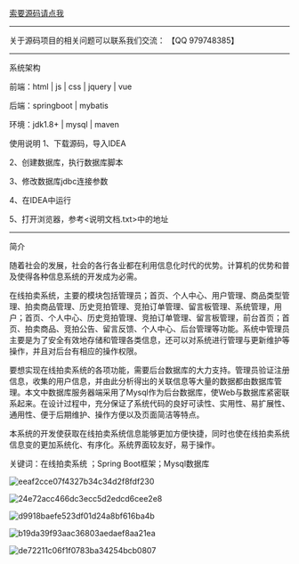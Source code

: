 [索要源码请点我](http://mp.weixin.qq.com/mp/appmsgalbum?__biz=MzkwMDY3MTY0Nw==&action=getalbum&album_id=3423120253595582465&scene=173&subscene=&sessionid=svr_dbd799d91a1&enterid=1713666527&from_msgid=&from_itemidx=&count=3&nolastread=1#wechat_redirect)

***************************************************************
关于源码项目的相关问题可以联系我们交流： 【QQ 979748385】
                                         
     
***************************************************************

系统架构

前端：html | js | css | jquery | vue

后端：springboot | mybatis

环境：jdk1.8+ | mysql | maven

使用说明
1、下载源码，导入IDEA

2、创建数据库，执行数据库脚本

3、修改数据库jdbc连接参数

4、在IDEA中运行

5、打开浏览器，参考<说明文档.txt>中的地址

***************************************************************

简介

随着社会的发展，社会的各行各业都在利用信息化时代的优势。计算机的优势和普及使得各种信息系统的开发成为必需。

在线拍卖系统，主要的模块包括管理员；首页、个人中心、用户管理、商品类型管理、拍卖商品管理、历史竞拍管理、竞拍订单管理、留言板管理、系统管理，用户；首页、个人中心、历史竞拍管理、竞拍订单管理、留言板管理，前台首页；首页、拍卖商品、竞拍公告、留言反馈、个人中心、后台管理等功能。系统中管理员主要是为了安全有效地存储和管理各类信息，还可以对系统进行管理与更新维护等操作，并且对后台有相应的操作权限。

要想实现在线拍卖系统的各项功能，需要后台数据库的大力支持。管理员验证注册信息，收集的用户信息，并由此分析得出的关联信息等大量的数据都由数据库管理。本文中数据库服务器端采用了Mysql作为后台数据库，使Web与数据库紧密联系起来。在设计过程中，充分保证了系统代码的良好可读性、实用性、易扩展性、通用性、便于后期维护、操作方便以及页面简洁等特点。

本系统的开发使获取在线拍卖系统信息能够更加方便快捷，同时也使在线拍卖系统信息变的更加系统化、有序化。系统界面较友好，易于操作。

关键词：在线拍卖系统  ；Spring Boot框架；Mysql数据库



![eeaf2cce07f4327b34c34d2f8fdf230](https://github.com/hjsdjko/springboot001/assets/120558513/90decd7f-7061-4e7e-9609-421ccb7403f8)

![24e72acc466dc3ecc5d2edcd6cee2e8](https://github.com/hjsdjko/springboot001/assets/120558513/800c7b3b-4c6d-4b79-a831-ca7fd3e55ba0)

![d9918baefe523df01d24a8bf616ba4b](https://github.com/hjsdjko/springboot001/assets/120558513/102c2955-3230-422a-9db1-5f01e573a66e)

![b19da39f93aac36803aedaef8aa21ea](https://github.com/hjsdjko/springboot001/assets/120558513/0e520761-bb69-400b-889b-c8065d85462e)

![de72211c06f1f0783ba34254bcb0807](https://github.com/hjsdjko/springboot001/assets/120558513/ba8b89fe-d826-4954-9e37-1959c42ae748)

